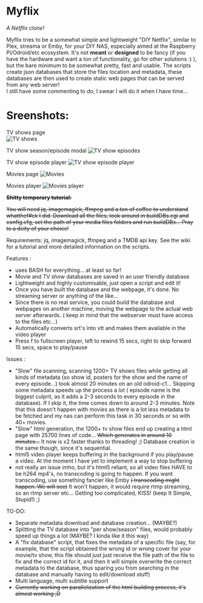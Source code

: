 # Myflix
*A Netflix clone!*

Myflix tries to be a somewhat simple and lightweight "DIY Netflix", similar to Plex, streama or Emby, for your DIY NAS, especially aimed at the Raspberry Pi/Odroid/etc ecosystem. It's not **meant** or **designed** to be fancy (if you have the hardware and want a ton of functionality, go for other solutions :) ), but the bare minimum to be somewhat pretty, fast and usable. The scripts create json databases that store the files location and metadata, these databases are then used to create static web pages that can be served from any web server!    
 I still have some commenting to do, I swear I will do it when I have time...

# Sreenshots:  
TV shows page  
![TV shows](https://github.com/pastapojken/Myflix/blob/screenshots/ec53e53f252f908bc8bac7f8c4486790.jpg)   

TV show season/episode modal
![TV show episodes](https://github.com/pastapojken/Myflix/blob/screenshots/fb31129a22d81b732ce88f02cae27fea.jpg)  


TV show episode player
![TV show episode player](https://github.com/pastapojken/Myflix/blob/screenshots/102b3df4924efeae7476d6ceee79bec9.png)

Movies page
![Movies](https://github.com/pastapojken/Myflix/blob/screenshots/d4271907a9af78d8dd84f3941ca1e56a.jpg)  

Movies player
![Movies player](https://github.com/pastapojken/Myflix/blob/screenshots/2eb41c935d1c11e19adb66466bcdf97e.png)


~~**Shitty temporary tutorial:**~~

~~You will need jq, imagemagick, ffmpeg and a ton of coffee to understand whatthef#ck I did.
Download all the files, look around in buildDBs.cgi and config.cfg, set the path of your media files folders and run buildDBs... 
Pray to a deity of your choice!~~

Requirements:
jq, imagemagick, ffmpeg and a TMDB api key. See the wiki for a tutorial and more detailed information on the scripts.

Features :
* uses BASH for everything... at least so far!
* Movie and TV show databases are saved in an user friendly database
* Lightweight and highly customisable, just open a script and edit it! 
* Once you have built the database and the webpage, it's done. No streaming server or anything of the like...
* Since there is no real service, you could build the database and webpages on another machine, moving the webpage to the actual web server afterwards. ( keep in mind that the webserver must have access to the files etc...)
* Automatically converts srt's into vtt and makes them available in the video player
* Press f to fullscreen player, left to rewind 15 secs, right to skip forward 15 secs, space to play/pause

Issues :
* "Slow" file scanning, scanning 1200+ TV shows files while getting all kinds of metadata (so show id, posters for the show and the name of every episode...) took almost 20 minutes on an old odroid-c1... Skipping some metadata speeds up the process a lot ( episode name is the biggest culprit, as it adds a 2-3 seconds to every episode in the database). If I skip it, the time comes down to around 2-3 minutes. Note that this doesn't happen with movies as there is a lot less metadata to be fetched and my nas can perform this task in 30 seconds or so with 40+ movies.
* "Slow" html generation, the 1200+ tv show files end up creating a html page with 25700 lines of code... ~~Which generates in around 10 minutes...~~ It now is x2 faster thanks to threading! ;) Database creation is the same though, since it's sequential.
* html5 video player keeps buffering in the background if you play/pause a video. At the moment I have yet to implement a way to stop buffering
* not really an issue imho, but it's html5 reliant, so all video files HAVE to be h264 mp4's, no transcoding is going to happen. If you want transcoding, use something fancier like Emby ~~( transcoding might happen. We will see)~~
It won't happen, it would require rtmp streaming, so an rtmp server etc... Getting too complicated, KISS! (keep It Simple, Stupid!) ;)

TO-DO:
* Separate metadata download and database creation... (MAYBE?)
* Splitting the TV database into "per show/season" files, would probably speed up things a lot (MAYBE? I kinda like it this way)
* A "fix database" script, that fixes the metadata of a specific file (say, for example, that the script obtained the wrong id or wrong cover for your movie/tv show, this file should just just receive the file path of the file to fix and the correct id for it, and then it will simple overwrite the correct metadata to the database, thus sparing you from searching in the database and manually having to edit/download stuff) 
* Multi language, multi subtitle support
*  ~~Currently working on parallelization of the html building process, it's almost working ;D~~


